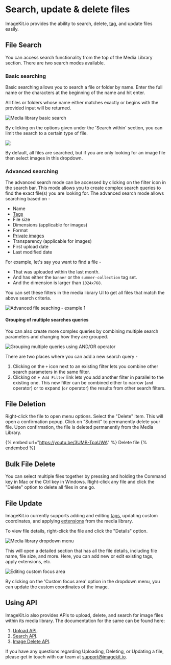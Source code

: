 # Search, update & delete files

ImageKit.io provides the ability to search, delete, [tag](image-tags.md), and update files easily.

## File Search

You can access search functionality from the top of the Media Library section. There are two search modes available.

### Basic searching

Basic searching allows you to search a file or folder by name. Enter the full name or the characters at the beginning of the name and hit enter.

All files or folders whose name either matches exactly or begins with the provided input will be returned.

![Media library basic search](<../../.gitbook/assets/media-library-searchbar.png>)

By clicking on the options given under the 'Search within' section, you can limit the search to a certain type of file.

![](<../../.gitbook/assets/media-library-searchbar-filetype.png>)

By default, all files are searched, but if you are only looking for an image file then select images in this dropdown.

### Advanced searching

The advanced search mode can be accessed by clicking on the filter icon in the search bar. This mode allows you to create complex search queries to find the exact file(s) you are looking for. The advanced search mode allows searching based on -

* Name
* [Tags](image-tags.md)
* File size
* Dimensions (applicable for images)
* Format
* [Private images](../../features/security/private-images.md)
* Transparency (applicable for images)
* First upload date
* Last modified date

For example, let's say you want to find a file -

* That was uploaded within the last month.
* And has either the `banner` or the `summer-collection` tag set.
* And the dimension is larger than `1024x768`.

You can set these filters in the media library UI to get all files that match the above search criteria.

![Advanced file seaching - example 1](../../.gitbook/assets/advanced-search-example.png)

#### Grouping of multiple searches queries

You can also create more complex queries by combining multiple search parameters and changing how they are grouped.

![Grouping multiple queries using AND/OR operator](../../.gitbook/assets/advanced-search-and-or.png)

There are two places where you can add a new search query -

1. Clicking on the `+` icon next to an existing filter lets you combine other search parameters in the same filter.
2. Clicking on `+ Add Filter` link lets you add another filter in parallel to the existing one. This new filter can be combined either to narrow (`and` operator) or to expand (`or` operator) the results from other search filters.

## File Deletion

Right-click the file to open menu options. Select the "Delete" item. This will open a confirmation popup. Click on "Submit" to permanently delete your file. Upon confirmation, the file is deleted permanently from the Media Library.

{% embed url="https://youtu.be/3UMB-TpaUWA" %}
Delete file
{% endembed %}

## Bulk File Delete

You can select multiple files together by pressing and holding the Command key in Mac or the Ctrl key in Windows. Right-click any file and click the "Delete" option to delete all files in one go.

## File Update

ImageKit.io currently supports adding and editing [tags](image-tags.md), updating custom coordinates, and applying [extensions](../../extensions/overview/README.md) from the media library.

To view file details, right-click the file and click the "Details" option.

![Media library dropdown menu](../../.gitbook/assets/ml-right-click-dropdown.png)

This will open a detailed section that has all the file details, including file name, file size, and more. Here, you can add new or edit existing tags, apply extensions, etc.

![Editing custom focus area](../../.gitbook/assets/edit-custom-coordinates.png)

By clicking on the 'Custom focus area' option in the dropdown menu, you can update the custom coordinates of the image.

## Using API

ImageKit.io also provides APIs to upload, delete, and search for image files within its media library. The documentation for the same can be found here:

1. [Upload API](../../api-reference/upload-file-api/).
2. [Search API](../../api-reference/media-api/list-and-search-files.md).
3. [Image Delete API](../../api-reference/media-api/delete-file.md).

If you have any questions regarding Uploading, Deleting, or Updating a file, please get in touch with our team at [support@imagekit.io](mailto:customer-support@imagekit.io).
